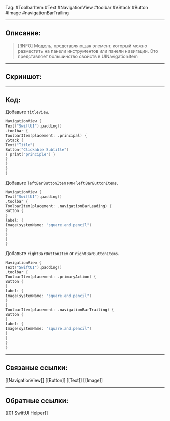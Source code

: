 Tag: #ToolbarItem #Text #NavigationView #toolbar #VStack #Button #Image #navigationBarTrailing

---
## Описание:
> [!INFO] Модель, представляющая элемент, который можно разместить на панели инструментов или панели навигации. Это представляет большинство свойств в UINavigationItem

---
## Скриншот:


---
## Код:
Добавьте `titleView`.

``` swift
NavigationView {    
Text("SwiftUI").padding()        
.toolbar {            
ToolbarItem(placement: .principal) {                
VStack {                    
Text("Title")                    
Button("Clickable Subtitle") 
{ print("principle") }                                    
}            
}        
}        
}

```

Добавьте `leftBarButtonItem` или `leftBarButtonItems`.

```swift
NavigationView {    
Text("SwiftUI").padding()        
.toolbar {            
ToolbarItem(placement: .navigationBarLeading) {                
Button {                                    
} 
label: {                    
Image(systemName: "square.and.pencil")                
}            
}        
}        
}
```

Добавьте `rightBarButtonItem` or `rightBarButtonItems`.

```swift
NavigationView {    
Text("SwiftUI").padding()        
.toolbar {            
ToolbarItem(placement: .primaryAction) {                
Button {                                    
} 
label: {                    
Image(systemName: "square.and.pencil")                
}            
}            
ToolbarItem(placement: .navigationBarTrailing) {                
Button {                                    
} 
label: {                    
Image(systemName: "square.and.pencil")                
}            
}        
}        
}
```

---
## Связаные ссылки:
[[NavigationView]]
[[Button]]
[[Text]]
[[Image]]

---
## Обратные ссылки:
[[01 SwiftUI Helper]]
